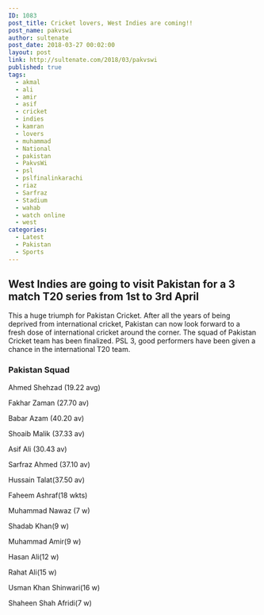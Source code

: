 ```yaml
---
ID: 1083
post_title: Cricket lovers, West Indies are coming!!
post_name: pakvswi
author: sultenate
post_date: 2018-03-27 00:02:00
layout: post
link: http://sultenate.com/2018/03/pakvswi
published: true
tags:
  - akmal
  - ali
  - amir
  - asif
  - cricket
  - indies
  - kamran
  - lovers
  - muhammad
  - National
  - pakistan
  - PakvsWi
  - psl
  - pslfinalinkarachi
  - riaz
  - Sarfraz
  - Stadium
  - wahab
  - watch online
  - west
categories:
  - Latest
  - Pakistan
  - Sports
---
```

<div id="outline-container-org6ef22ae" class="outline-2">
<h2 id="org6ef22ae">West Indies are going to visit Pakistan for a 3 match T20 series from 1st to 3rd April</h2>
<div id="text-org6ef22ae" class="outline-text-2">

This a huge triumph for Pakistan Cricket. After all the years of being deprived from international cricket, Pakistan can now look forward to a fresh dose of international cricket around the corner. The squad of Pakistan Cricket team has been finalized. PSL 3, good performers have been given a chance in the international T20 team.

</div>
<div id="outline-container-orgf9bfbfa" class="outline-3">
<h3 id="orgf9bfbfa">Pakistan Squad</h3>
<div id="text-orgf9bfbfa" class="outline-text-3">

Ahmed Shehzad (19.22 avg)

Fakhar Zaman (27.70 av)

Babar Azam (40.20 av)

Shoaib Malik (37.33 av)

Asif Ali (30.43 av)

Sarfraz Ahmed (37.10 av)

Hussain Talat(37.50 av)

Faheem Ashraf(18 wkts)

Muhammad Nawaz (7 w)

Shadab Khan(9 w)

Muhammad Amir(9 w)

Hasan Ali(12 w)

Rahat Ali(15 w)

Usman Khan Shinwari(16 w)

Shaheen Shah Afridi(7 w)

</div>
</div>
</div>